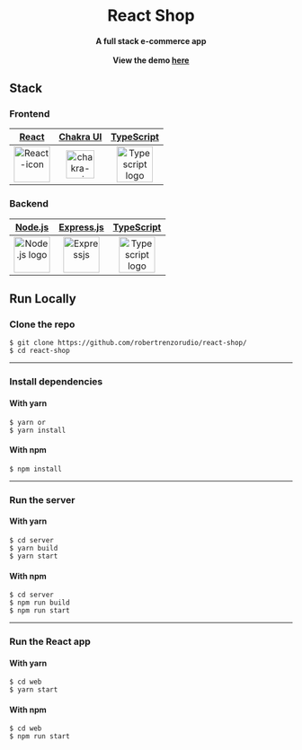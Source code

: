 <h1 align="center" >
  React Shop
</h1>

<h4 align="center">
  A full stack e-commerce app <br/><br/>
  View the demo <a href="https://react-shop-tau.vercel.app/">here</a>
</h4>

## Stack
### Frontend 

| [React](https://reactjs.org) | [Chakra UI](https://chakra-ui.com) | [TypeScript](https://www.typescriptlang.org) | 
| :-----------: | :-----------: | :-----------: | 
| <a title="Facebook, Public domain, via Wikimedia Commons" href="https://commons.wikimedia.org/wiki/File:React-icon.svg"><img width="64" alt="React-icon" src="https://upload.wikimedia.org/wikipedia/commons/thumb/a/a7/React-icon.svg/64px-React-icon.svg.png"></a> | <img src="https://i.imgur.com/EMykZb3.png" alt="chakra-ui" width="50">| <a title="™/®Microsoft, Public domain, via Wikimedia Commons" href="https://commons.wikimedia.org/wiki/File:Typescript_logo_2020.svg"><img width="64" alt="Typescript logo 2020" src="https://upload.wikimedia.org/wikipedia/commons/thumb/4/4c/Typescript_logo_2020.svg/64px-Typescript_logo_2020.svg.png"></a> |

### Backend

| [Node.js](https://nodejs.org/en/) | [Express.js](https://expressjs.com)  | [TypeScript](https://www.typescriptlang.org) | 
| :-----------: | :-----------: | :-----------: | 
| <a title="node.js authors, Public domain, via Wikimedia Commons" href="https://commons.wikimedia.org/wiki/File:Node.js_logo.svg"><img width="64" alt="Node.js logo" src="https://upload.wikimedia.org/wikipedia/commons/thumb/d/d9/Node.js_logo.svg/64px-Node.js_logo.svg.png"></a>| <a title="expressjs developers, Public domain, via Wikimedia Commons" href="https://commons.wikimedia.org/wiki/File:Expressjs.png"><img width="64" alt="Expressjs" src="https://upload.wikimedia.org/wikipedia/commons/6/64/Expressjs.png"></a>|<a title="™/®Microsoft, Public domain, via Wikimedia Commons" href="https://commons.wikimedia.org/wiki/File:Typescript_logo_2020.svg"><img width="64" alt="Typescript logo 2020" src="https://upload.wikimedia.org/wikipedia/commons/thumb/4/4c/Typescript_logo_2020.svg/64px-Typescript_logo_2020.svg.png"></a>|

## Run Locally

### Clone the repo
```
$ git clone https://github.com/robertrenzorudio/react-shop/
$ cd react-shop
```
---
### Install dependencies
#### With yarn
```
$ yarn or 
$ yarn install
```

#### With npm
```
$ npm install
```

---
### Run the server
#### With yarn
```
$ cd server 
$ yarn build
$ yarn start
```

#### With npm
```
$ cd server
$ npm run build
$ npm run start
```

---
### Run the React app
#### With yarn
```
$ cd web 
$ yarn start
```

#### With npm
```
$ cd web
$ npm run start
```
